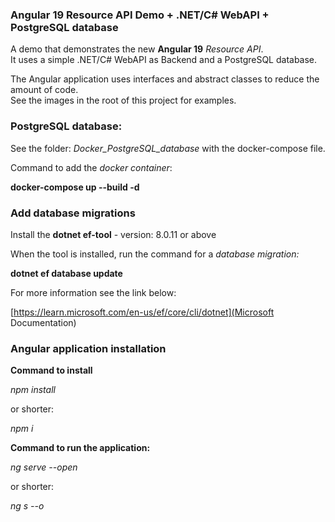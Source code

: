### **Angular 19 Resource API Demo + .NET/C# WebAPI + PostgreSQL database**

A demo that demonstrates the new **Angular 19** _Resource API_.  
It uses a simple .NET/C# WebAPI as Backend and a PostgreSQL database.

The Angular application uses interfaces and abstract classes to reduce the amount of code.   
See the images in the root of this project for examples.

### **PostgreSQL database:**

See the folder: _Docker\_PostgreSQL\_database_ with the docker-compose file.

Command to add the _docker container_:

**docker-compose up --build -d**

### **Add database migrations**

Install the **dotnet ef-tool** - version: 8.0.11 or above

When the tool is installed, run the command for a _database migration:_

**dotnet ef database update**

For more information see the link below:

\[https://learn.microsoft.com/en-us/ef/core/cli/dotnet](Microsoft Documentation)

### **Angular application installation**

**Command to install**

_npm install_

or shorter:

_npm i_

**Command to run the application:**

_ng serve --open_

or shorter:

_ng s --o_